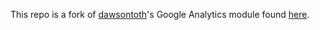 This repo is a fork of [dawsontoth](https://github.com/dawsontoth)'s Google Analytics module found [here](https://github.com/dawsontoth/titanium_modules/tree/googleAnalytics).
